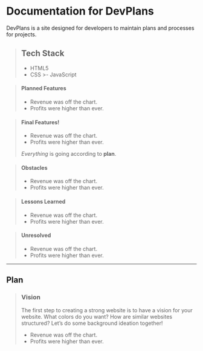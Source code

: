 # Documentation for DevPlans

DevPlans is a site designed for developers to maintain plans and processes for projects.

>## Tech Stack
   > - HTML5
   > - CSS
    >- JavaScript


> #### Planned Features
>
> - Revenue was off the chart.
> - Profits were higher than ever.
>
>  

> #### Final Features!
>
> - Revenue was off the chart.
> - Profits were higher than ever.
>
>  *Everything* is going according to **plan**.


> #### Obstacles
>
> - Revenue was off the chart.
> - Profits were higher than ever.


> #### Lessons Learned
>
> - Revenue was off the chart.
> - Profits were higher than ever.


> #### Unresolved
>
> - Revenue was off the chart.
> - Profits were higher than ever.

----
## Plan

> ### Vision
>The first step to creating a strong website is to have a vision for your website. What colors do you want? How are similar websites structured? Let’s do some background ideation together!
> - Revenue was off the chart.
> - Profits were higher than ever.